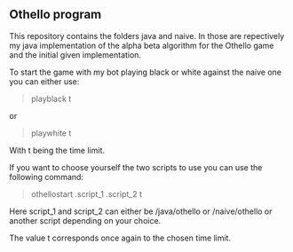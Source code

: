 Othello program
--------------------------
This repository contains the folders java and naive.
In those are repectively my java implementation of the alpha beta algorithm for the Othello game and the initial given implementation.

To start the game with my bot playing black or white against the naive one you can either use:

> playblack t

or

> playwhite t

With t being the time limit.

If you want to choose yourself the two scripts to use you can use the following command:

> othellostart .script\_1 .script\_2 t

Here script\_1 and script\_2 can either be /java/othello or /naive/othello or another script depending on your choice.

The value t corresponds once again to the chosen time limit.
